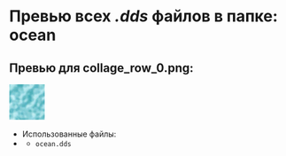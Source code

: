 # Превью всех ***.dds*** файлов в папке: ocean
## Превью для collage_row_0.png:
![collage_row_0.png](collage_row_0.png)
- Использованные файлы:
- - ``` ocean.dds ```
